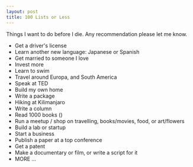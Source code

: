 ```yaml
---
layout: post
title: 100 Lists or Less  
---
```

Things I want to do before I die. Any recommendation please let me know.  

* Get a driver's license   
* Learn another new language: Japanese or Spanish     
* Get married to someone I love    
* Invest more 
* Learn to swim  
* Travel around Europa, and South America  
* Speak at TED  
* Build my own home 
* Write a package   
* Hiking at Kilimanjaro  
* Write a column  
* Read 1000 books ()  
* Run a meetup / shop on travelling, books/movies, food, or art/flowers 
* Build a lab or startup  
* Start a business  
* Publish a paper at a top conference     
* Get a patent  
* Make a documentary or film, or write a script for it  
* MORE ...  
